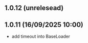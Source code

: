 1.0.12 (unrelesead)
-------------------------

1.0.11 (16/09/2025 10:00)
-------------------------
- add timeout into BaseLoader